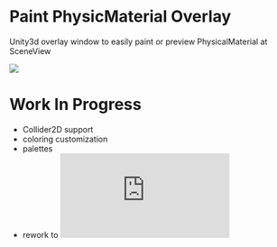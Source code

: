 # Paint PhysicMaterial Overlay
Unity3d overlay window to easily paint or preview PhysicalMaterial at SceneView

![](https://github.com/mitay-walle/PaintPhysicMaterialTool/blob/main/Window%20preview.png)

# Work In Progress
- Collider2D support
- coloring customization
- palettes
- rework to ![custom overlay](https://docs.unity3d.com/2022.3/Documentation/Manual/overlays-custom.html)
